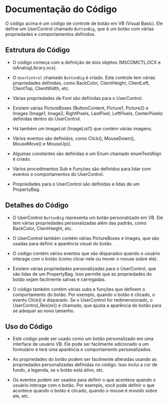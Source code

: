 # Documentação do Código

O código acima é um código de controle de botão em VB (Visual Basic). Ele define um UserControl chamado `ButtonBig`, que é um botão com várias propriedades e comportamentos definidos.

## Estrutura do Código

- O código começa com a definição de dois objetos (MSCOMCTL.OCX e isAnalogLibrary.ocx).

- O `UserControl` chamado `ButtonBig` é criado. Este controle tem várias propriedades definidas, como BackColor, ClientHeight, ClientLeft, ClientTop, ClientWidth, etc.

- Várias propriedades de Font são definidas para o UserControl.

- Existem várias PictureBoxes (ButtonContent, Picture1, Picture2) e Images (Image1, Image2, RightPixels, LastPixel, LeftPixels, CenterPixels) definidas dentro do UserControl.

- Há também um ImageList (ImageList1) que contém várias imagens.

- Vários eventos são definidos, como Click(), MouseDown(), MouseMove() e MouseUp().

- Algumas constantes são definidas e um Enum chamado enumTextAlign é criado.

- Vários procedimentos Sub e Funções são definidos para lidar com eventos e comportamentos do UserControl.

- Propriedades para o UserControl são definidas e lidas de um PropertyBag.

## Detalhes do Código

- O UserControl `ButtonBig` representa um botão personalizado em VB. Ele tem várias propriedades personalizadas além das padrão, como BackColor, ClientHeight, etc.

- O UserControl também contém várias PictureBoxes e Images, que são usadas para definir a aparência visual do botão.

- O código contém vários eventos que são disparados quando o usuário interage com o botão (como clicar nele ou mover o mouse sobre ele).

- Existem várias propriedades personalizadas para o UserControl, que são lidas de um PropertyBag. Isso permite que as propriedades do botão sejam facilmente salvas e carregadas.

- O código também contém várias subs e funções que definem o comportamento do botão. Por exemplo, quando o botão é clicado, o evento Click() é disparado. Se o UserControl for redimensionado, o UserControl_Resize() é chamado, que ajusta a aparência do botão para se adequar ao novo tamanho.

## Uso do Código

- Este código pode ser usado como um botão personalizado em uma interface de usuário VB. Ele pode ser facilmente adicionado a um formulário e terá uma aparência e comportamento personalizados.

- As propriedades do botão podem ser facilmente alteradas usando as propriedades personalizadas definidas no código. Isso inclui a cor de fundo, a legenda, se o botão está ativo, etc.

- Os eventos podem ser usados para definir o que acontece quando o usuário interage com o botão. Por exemplo, você pode definir o que acontece quando o botão é clicado, quando o mouse é movido sobre ele, etc.